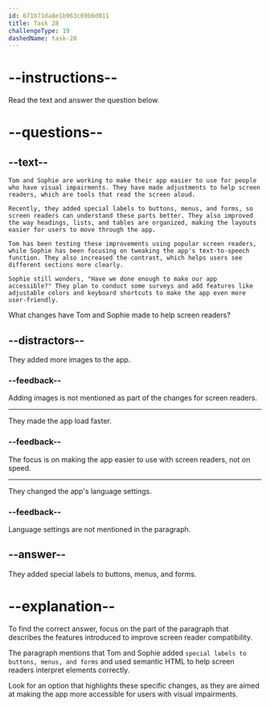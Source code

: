```yaml
---
id: 671b71da8e1b963c69b6d011
title: Task 28
challengeType: 19
dashedName: task-28
---
```


<!-- READING -->

# --instructions--

Read the text and answer the question below.

# --questions--

## --text--

`Tom and Sophie are working to make their app easier to use for people who have visual impairments. They have made adjustments to help screen readers, which are tools that read the screen aloud.`

`Recently, they added special labels to buttons, menus, and forms, so screen readers can understand these parts better. They also improved the way headings, lists, and tables are organized, making the layouts easier for users to move through the app.`

`Tom has been testing these improvements using popular screen readers, while Sophie has been focusing on tweaking the app's text-to-speech function. They also increased the contrast, which helps users see different sections more clearly.`

`Sophie still wonders, "Have we done enough to make our app accessible?" They plan to conduct some surveys and add features like adjustable colors and keyboard shortcuts to make the app even more user-friendly.`

What changes have Tom and Sophie made to help screen readers?

## --distractors--

They added more images to the app.

### --feedback--

Adding images is not mentioned as part of the changes for screen readers.

---

They made the app load faster.

### --feedback--

The focus is on making the app easier to use with screen readers, not on speed.

---

They changed the app's language settings.

### --feedback--

Language settings are not mentioned in the paragraph.

## --answer--

They added special labels to buttons, menus, and forms.

# --explanation--

To find the correct answer, focus on the part of the paragraph that describes the features introduced to improve screen reader compatibility. 

The paragraph mentions that Tom and Sophie added `special labels to buttons, menus, and forms` and used semantic HTML to help screen readers interpret elements correctly.

Look for an option that highlights these specific changes, as they are aimed at making the app more accessible for users with visual impairments.

